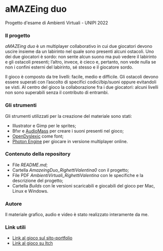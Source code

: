 # aMAZEing duo
Progetto d'esame di Ambienti Virtuali - UNIPI 2022

### Il progetto
*aMAZEing duo* è un multiplayer collaborativo in cui due giocatori devono uscire insieme da un labirinto nel quale sono presenti alcuni ostacoli. Uno dei due giocatori è sordo: non sente alcun suono ma può vedere il labirinto e gli ostacoli presenti; l’altro, invece, è cieco e, pertanto, non vede nulla se non i confini esterni del labirinto, sé stesso e il giocatore sordo.

Il gioco è composto da tre livelli: facile, medio e difficile. Gli ostacoli devono essere superati con l’ascolto di specifici codici/bip/suoni oppure evitandoli se visti. Al centro del gioco la collaborazione fra i due giocatori: alcuni livelli non sono superabili senza il contributo di entrambi.

### Gli strumenti
Gli strumenti utilizzati per la creazione del materiale sono stati:
- Illustrator e Gimp per le sprites;
- Bfxr e [AudioMass](https://audiomass.co/) per creare i suoni presenti nel gioco;
- [OpenDyslexic](https://opendyslexic.org/) come font;
- [Photon Engine](https://www.photonengine.com/) per giocare in versione multiplayer online.

### Contenuto della repository
- File *README.md*;
- Cartella *AmazeingDuo_RighettiValentina0* con il progetto;
- File PDF *AmbientiVirtuali_RighettiValentina* con le specifiche e la descrizione del progetto;
- Cartella *Builds* con le versioni scaricabili e giocabili del gioco per Mac, Linux e Windows.

### Autore
Il materiale grafico, audio e video è stato realizzato interamente da me.

### Link utili
- [Link al gioco sul sito-portfolio](https://sonorighette.wixsite.com/valentinarighetti/copia-di-karma-is-a-witch)
- [Link al gioco su Itch](https://brioschi.itch.io/amazeing-duo)
